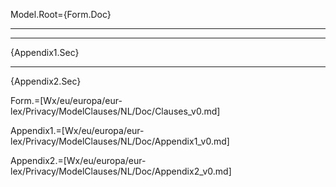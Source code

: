Model.Root={Form.Doc}<br><hr><hr>{Appendix1.Sec}<hr>{Appendix2.Sec}

Form.=[Wx/eu/europa/eur-lex/Privacy/ModelClauses/NL/Doc/Clauses_v0.md]

Appendix1.=[Wx/eu/europa/eur-lex/Privacy/ModelClauses/NL/Doc/Appendix1_v0.md]

Appendix2.=[Wx/eu/europa/eur-lex/Privacy/ModelClauses/NL/Doc/Appendix2_v0.md]
